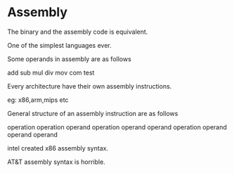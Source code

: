# Assembly

The binary and the assembly code is equivalent.

One of the simplest languages ever.

Some operands in assembly are as follows

add
sub
mul
div
mov
com
test

Every architecture have their own assembly instructions.

eg: x86,arm,mips etc

General structure of an assembly instruction are as follows

operation
operation operand
operation operand operand
operation operand operand operand

intel created x86 assembly syntax.

AT&T assembly syntax is horrible.

